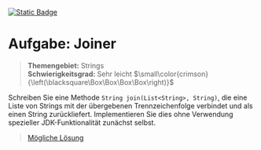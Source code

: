 [![Static Badge](https://img.shields.io/badge/-English_version-forestgreen)](https://github.com/ShantGananian/JavaProgrammierung/blob/master/sehr%20leicht/Strings/Joiner/README.md)
# Aufgabe: Joiner
> **Themengebiet:** Strings  
> **Schwierigkeitsgrad:** Sehr leicht $\small\color{crimson}{\left(\blacksquare\Box\Box\Box\Box\right)}$  

Schreiben Sie eine Methode ```String join(List<String>, String)```, die eine Liste von Strings mit der übergebenen Trennzeichenfolge verbindet und als einen String zurückliefert. Implementieren Sie dies ohne Verwendung spezieller JDK-Funktionalität zunächst selbst.

> [Mögliche Lösung](https://github.com/ShantGananian/JavaProgrammierung/blob/master/sehr%20leicht/Strings/Joiner/src/main/java/Joiner.java)
